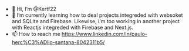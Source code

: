 - 👋 Hi, I’m @Kertf22
- 🌱 I’m currently learning how to deal projects integreded with websoket and SQLite and Firebase. Likewise, i'm too working in another project with Reactjs integreded with Firebase and Next.js.
- 📫 How to reach me https://www.linkedin.com/in/paulo-herc%C3%ADlio-santana-8042311b5/


